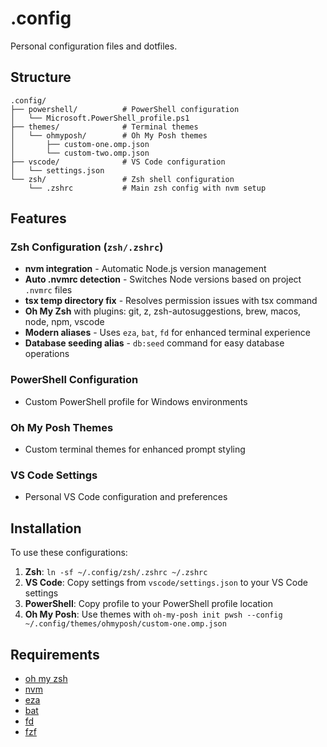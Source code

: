 # .config

Personal configuration files and dotfiles.

## Structure

```text
.config/
├── powershell/          # PowerShell configuration
│   └── Microsoft.PowerShell_profile.ps1
├── themes/              # Terminal themes
│   └── ohmyposh/        # Oh My Posh themes
│       ├── custom-one.omp.json
│       └── custom-two.omp.json
├── vscode/              # VS Code configuration
│   └── settings.json
└── zsh/                 # Zsh shell configuration
    └── .zshrc           # Main zsh config with nvm setup
```

## Features

### Zsh Configuration (`zsh/.zshrc`)

- **nvm integration** - Automatic Node.js version management
- **Auto .nvmrc detection** - Switches Node versions based on project `.nvmrc` files
- **tsx temp directory fix** - Resolves permission issues with tsx command
- **Oh My Zsh** with plugins: git, z, zsh-autosuggestions, brew, macos, node, npm, vscode
- **Modern aliases** - Uses `eza`, `bat`, `fd` for enhanced terminal experience
- **Database seeding alias** - `db:seed` command for easy database operations

### PowerShell Configuration

- Custom PowerShell profile for Windows environments

### Oh My Posh Themes

- Custom terminal themes for enhanced prompt styling

### VS Code Settings

- Personal VS Code configuration and preferences

## Installation

To use these configurations:

1. **Zsh**: `ln -sf ~/.config/zsh/.zshrc ~/.zshrc`
2. **VS Code**: Copy settings from `vscode/settings.json` to your VS Code settings
3. **PowerShell**: Copy profile to your PowerShell profile location
4. **Oh My Posh**: Use themes with `oh-my-posh init pwsh --config ~/.config/themes/ohmyposh/custom-one.omp.json`

## Requirements

- [oh my zsh](https://ohmyz.sh/)
- [nvm](https://github.com/nvm-sh/nvm)
- [eza](https://github.com/eza-community/eza)
- [bat](https://github.com/sharkdp/bat)
- [fd](https://github.com/sharkdp/fd)
- [fzf](https://github.com/junegunn/fzf)
